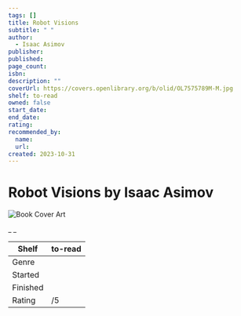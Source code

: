 ```yaml
---
tags: []
title: Robot Visions
subtitle: " "
author:
  - Isaac Asimov
publisher:
published:
page_count:
isbn:
description: ""
coverUrl: https://covers.openlibrary.org/b/olid/OL7575789M-M.jpg
shelf: to-read
owned: false
start_date:
end_date:
rating:
recommended_by:
  name:
  url:
created: 2023-10-31
---
```


# Robot Visions by Isaac Asimov

![Book Cover Art](https://covers.openlibrary.org/b/olid/OL7575789M-M.jpg)

_ _

| Shelf | to-read |
| --- | --- |
| Genre |  |
| Started |  |
| Finished |  |
| Rating | /5 |

